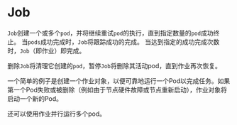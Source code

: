# Job

`Job`创建一个或多个`pod`，并将继续重试`pod`的执行，直到指定数量的`pod`成功终止。
当`pods`成功完成时，`Job`将跟踪成功的完成。
当达到指定的成功完成次数时，`Job`（即作业）即完成。

删除`Job`将清理它创建的`pod`，暂停`Job`将删除其活动pod，直到作业再次恢复。

一个简单的例子是创建一个作业对象，以便可靠地运行一个Pod以完成任务。如果第一个Pod失败或被删除（例如由于节点硬件故障或节点重新启动），作业对象将启动一个新的Pod。

还可以使用作业并行运行多个pod。

## 